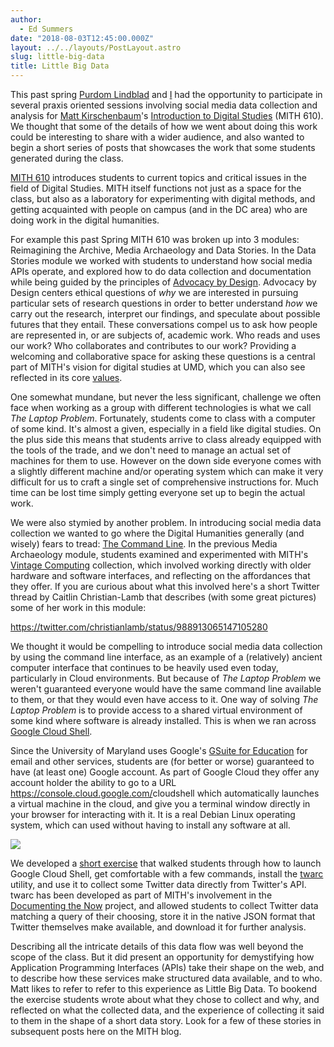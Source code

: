 ```yaml
---
author:
  - Ed Summers
date: "2018-08-03T12:45:00.000Z"
layout: ../../layouts/PostLayout.astro
slug: little-big-data
title: Little Big Data
---
```


This past spring [Purdom Lindblad](https://mith.umd.edu/people/person/purdom-lindblad/) and [I](https://mith.umd.edu/people/person/ed-summers/) had the opportunity to participate in several praxis oriented sessions involving social media data collection and analysis for [Matt Kirschenbaum](https://twitter.com/mkirschenbaum)'s [Introduction to Digital Studies](https://dsah.umd.edu/requirements/#introds) (MITH 610). We thought that some of the details of how we went about doing this work could be interesting to share with a wider audience, and also wanted to begin a short series of posts that showcases the work that some students generated during the class.

[MITH 610](https://dsah.umd.edu/requirements/#introds) introduces students to current topics and critical issues in the field of Digital Studies. MITH itself functions not just as a space for the class, but also as a laboratory for experimenting with digital methods, and getting acquainted with people on campus (and in the DC area) who are doing work in the digital humanities.

For example this past Spring MITH 610 was broken up into 3 modules: Reimagining the Archive, Media Archaeology and Data Stories. In the Data Stories module we worked with students to understand how social media APIs operate, and explored how to do data collection and documentation while being guided by the principles of [Advocacy by Design](https://mith.umd.edu/advocacy-design-moving-theory-practice-part-1/). Advocacy by Design centers ethical questions of _why_ we are interested in pursuing particular sets of research questions in order to better understand _how_ we carry out the research, interpret our findings, and speculate about possible futures that they entail. These conversations compel us to ask how people are represented in, or are subjects of, academic work. Who reads and uses our work? Who collaborates and contributes to our work? Providing a welcoming and collaborative space for asking these questions is a central part of MITH's vision for digital studies at UMD, which you can also see reflected in its core [values](https://mith.umd.edu/about/values/).

One somewhat mundane, but never the less significant, challenge we often face when working as a group with different technologies is what we call _The Laptop Problem_. Fortunately, students come to class with a computer of some kind. It's almost a given, especially in a field like digital studies. On the plus side this means that students arrive to class already equipped with the tools of the trade, and we don't need to manage an actual set of machines for them to use. However on the down side everyone comes with a slightly different machine and/or operating system which can make it very difficult for us to craft a single set of comprehensive instructions for. Much time can be lost time simply getting everyone set up to begin the actual work.

We were also stymied by another problem. In introducing social media data collection we wanted to go where the Digital Humanities generally (and wisely) fears to tread: [The Command Line](https://en.wikipedia.org/wiki/Command-line_interface). In the previous Media Archaeology module, students examined and experimented with MITH's [Vintage Computing](https://mith.umd.edu/vintage-computers/) collection, which involved working directly with older hardware and software interfaces, and reflecting on the affordances that they offer. If you are curious about what this involved here's a short Twitter thread by Caitlin Christian-Lamb that describes (with some great pictures) some of her work in this module:

https://twitter.com/christianlamb/status/988913065147105280

We thought it would be compelling to introduce social media data collection by using the command line interface, as an example of a (relatively) ancient computer interface that continues to be heavily used even today, particularly in Cloud environments. But because of _The Laptop Problem_ we weren't guaranteed everyone would have the same command line available to them, or that they would even have access to it. One way of solving _The Laptop Problem_ is to provide access to a shared virtual environment of some kind where software is already installed. This is when we ran across [Google Cloud Shell](https://console.cloud.google.com/cloudshell).

Since the University of Maryland uses Google's [GSuite for Education](https://edu.google.com/) for email and other services, students are (for better or worse) guaranteed to have (at least one) Google account. As part of Google Cloud they offer any account holder the ability to go to a URL <https://console.cloud.google.com/>cloudshell which automatically launches a virtual machine in the cloud, and give you a terminal window directly in your browser for interacting with it. It is a real Debian Linux operating system, which can used without having to install any software at all.

![](/assets/images/2018-07-Screen-Shot-2018-07-30-at-3.06.04-PM-980x918.png)

We developed a [short exercise](https://docs.google.com/document/d/11QSMTAiGWEJM324Tpm_SNYImVxAhkeGQfg_UaV0bgsI/edit#) that walked students through how to launch Google Cloud Shell, get comfortable with a few commands, install the [twarc](https://github.com/docnow/twarc) utility, and use it to collect some Twitter data directly from Twitter's API. twarc has been developed as part of MITH's involvement in the [Documenting the Now](https://www.docnow.io/) project, and allowed students to collect Twitter data matching a query of their choosing, store it in the native JSON format that Twitter themselves make available, and download it for further analysis.

Describing all the intricate details of this data flow was well beyond the scope of the class. But it did present an opportunity for demystifying how Application Programming Interfaces (APIs) take their shape on the web, and to describe how these services make structured data available, and to who. Matt likes to refer to refer to this experience as Little Big Data. To bookend the exercise students wrote about what they chose to collect and why, and reflected on what the collected data, and the experience of collecting it said to them in the shape of a short data story. Look for a few of these stories in subsequent posts here on the MITH blog.
